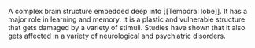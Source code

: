 A complex brain structure embedded deep into [[Temporal lobe]]. It has a major role in learning and memory. It is a plastic and vulnerable structure that gets damaged by a variety of stimuli. Studies have shown that it also gets affected in a variety of neurological and psychiatric disorders.